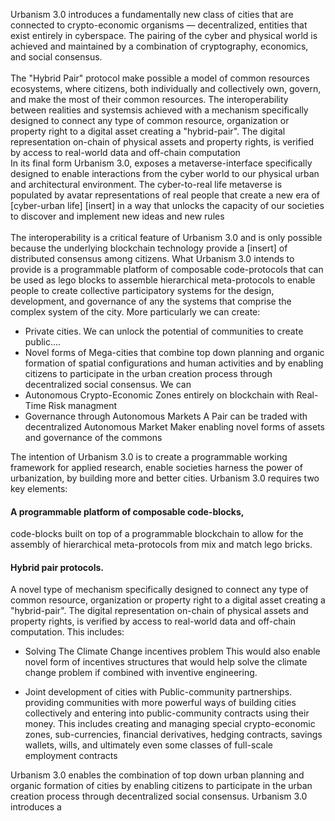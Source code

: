 
Urbanism 3.0 introduces a fundamentally new class of cities that are connected to crypto-economic organisms — decentralized, entities that exist entirely in cyberspace. The pairing of the cyber and physical world is achieved and maintained by a combination of cryptography, economics, and social consensus.<br><br>
The "Hybrid Pair" protocol make possible a model of common resources ecosystems, where citizens, both individually and collectively own, govern, and make the most of their common resources. The interoperability between realities and systemsis achieved with a mechanism specifically designed to connect any type of common resource, organization or property right to a digital asset creating a "hybrid-pair". The digital representation on-chain of physical assets and property rights, is verified by access to real-world data and off-chain computation<br>
In its final form Urbanism 3.0, exposes a metaverse-interface specifically designed to enable interactions from the cyber world to our physical urban and architectural environment. 
The cyber-to-real life metaverse is populated by avatar representations of real people that create a new era of [cyber-urban life] [insert] in a way that unlocks the capacity of our societies to discover and implement new ideas and new rules<br><br>
The interoperability is a critical feature of Urbanism 3.0 and is only possible because the underlying blockchain technology provide a [insert] of distributed consensus among citizens.
What Urbanism 3.0 intends to provide is a programmable platform of composable code-protocols that can be used as lego blocks to assemble hierarchical meta-protocols to enable people to create collective participatory systems for the design, development, and governance of any the systems that comprise the complex system of the city. More particularly we can create: 
* Private cities. We can unlock the potential of communities to create public....
* Novel forms of Mega-cities that combine top down planning and organic formation of spatial configurations and human activities and by enabling citizens to participate in the urban creation process through decentralized social consensus. We can 
* Autonomous Crypto-Economic Zones entirely on blockchain with Real-Time Risk managment 
* Governance through Autonomous Markets
A Pair can be traded with decentralized Autonomous Market Maker enabling novel forms of assets and governance of the commons

The intention of Urbanism 3.0 is to create a programmable working framework for applied research, enable societies harness the power of urbanization, by building more and better cities. Urbanism 3.0 requires two key elements: 
#### A programmable platform of composable code-blocks, 
code-blocks built on top of a programmable blockchain to allow for the assembly of hierarchical meta-protocols from mix and match lego bricks.<br>
#### Hybrid pair protocols. 
A novel type of mechanism specifically designed to connect any type of common resource, organization or property right to a digital asset creating a "hybrid-pair". The digital representation on-chain of physical assets and property rights, is verified by access to real-world data and off-chain computation. This includes:

* Solving The Climate Change incentives problem
This would also enable novel form of incentives structures that would help solve the climate change problem if combined with inventive engineering.

* Joint development of cities with Public-community partnerships.
providing communities with more powerful ways of building cities collectively and entering into public-community contracts using their money. This includes creating and managing special crypto-economic zones, sub-currencies, financial derivatives, hedging contracts, savings wallets, wills, and ultimately even some classes of full-scale employment contracts

Urbanism 3.0 enables the combination of top down urban planning and organic formation of cities by enabling citizens to participate in the urban creation process through decentralized social consensus.
Urbanism 3.0 introduces a
